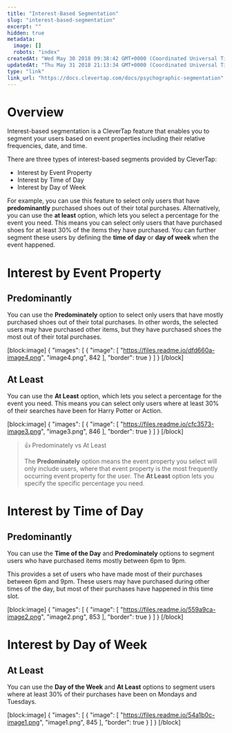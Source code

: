 ```yaml
---
title: "Interest-Based Segmentation"
slug: "interest-based-segmentation"
excerpt: ""
hidden: true
metadata: 
  image: []
  robots: "index"
createdAt: "Wed May 30 2018 09:38:42 GMT+0000 (Coordinated Universal Time)"
updatedAt: "Thu May 31 2018 21:13:34 GMT+0000 (Coordinated Universal Time)"
type: "link"
link_url: "https://docs.clevertap.com/docs/psychographic-segmentation"
---
```

# Overview

Interest-based segmentation is a CleverTap feature that enables you to segment your users based on event properties including their relative frequencies, date, and time.

There are three types of interest-based segments provided by CleverTap:

- Interest by Event Property
- Interest by Time of Day
- Interest by Day of Week

For example, you can use this feature to select only users that have **predominantly** purchased shoes out of their total purchases. Alternatively, you can use the **at least** option, which lets you select a percentage for the event you need. This means you can select only users that have purchased shoes for at least 30% of the items they have purchased. You can further segment these users by defining the **time of day** or **day of week** when the event happened.

# Interest by Event Property

## Predominantly

You can use the **Predominately** option to select only users that have mostly purchased shoes out of their total purchases. In other words, the selected users may have purchased other items, but they have purchased shoes the most out of their total purchases.

[block:image]
{
  "images": [
    {
      "image": [
        "https://files.readme.io/dfd660a-image4.png",
        "image4.png",
        842
      ],
      "border": true
    }
  ]
}
[/block]


## At Least

You can use the **At Least** option, which lets you select a percentage for the event you need. This means you can select only users where at least 30% of their searches have been for Harry Potter or Action.

[block:image]
{
  "images": [
    {
      "image": [
        "https://files.readme.io/cfc3573-image3.png",
        "image3.png",
        846
      ],
      "border": true
    }
  ]
}
[/block]


> 👍 Predominately vs At Least
> 
> The **Predominately** option means the event property you select will only include users, where that event property is the most frequently occurring event property for the user. The **At Least** option lets you specify the specific percentage you need.

# Interest by Time of Day

## Predominantly

You can use the **Time of the Day** and **Predominately** options to segment users who have purchased items mostly between 6pm to 9pm.

This provides a set of users who have made most of their purchases between 6pm and 9pm. These users may have purchased during other times of the day, but most of their purchases have happened in this time slot.

[block:image]
{
  "images": [
    {
      "image": [
        "https://files.readme.io/559a9ca-image2.png",
        "image2.png",
        853
      ],
      "border": true
    }
  ]
}
[/block]


# Interest by Day of Week

## At Least

You can use the **Day of the Week** and **At Least** options to segment users where at least 30% of their purchases have been on Mondays and Tuesdays.

[block:image]
{
  "images": [
    {
      "image": [
        "https://files.readme.io/54a1b0c-image1.png",
        "image1.png",
        845
      ],
      "border": true
    }
  ]
}
[/block]
